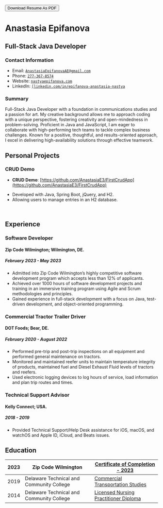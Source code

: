 <!-- <script src="http://code.jquery.com/jquery-1.4.2.min.js"></script> <script> var x = document.getElementsByClassName("site-footer-credits"); setTimeout(() => { x[0].remove(); }, 10); </script> -->

<div class="header-bar"></div>
 <link rel="stylesheet" type="text/css" media="all" href="./style.css" />
 <script>
    function downloadAsPDF() {
        // Assuming the PDF file is named 'sample.pdf' and resides in the same directory as your README.md
        window.location.href = 'resume.pdf';
    }
</script>
<meta property="og:title" content="Dean-Walls-Public-Portfolio" />

<button onclick="downloadAsPDF()">Download Resume As PDF</button>

# Anastasia Epifanova 

## Full-Stack Java Developer

### Contact Information

* Email: [`AnastasiaEpifanovaAE@gmail.com`](AnastasiaEpifanovaAE@gmail.com)
* Phone: [`277-367-8574`](tel:+1-267-367-8574)
* Website: [`nastyaepifanova.com`](http://nastyaepifanova.com)
* LinkedIn: [`[linkedin.com/in/epifanova-anastasia-nastya`](https://www.linkedin.com/in/epifanova-anastasia-nastya)

### Summary

Full-Stack Java Developer with a foundation in communications studies and a passion for art. My creative background allows me to approach coding with a unique perspective, fostering creativity and open-mindedness in problem-solving. Proficient in Java and JavaScript, I am eager to collaborate with high-performing tech teams to tackle complex business challenges. Known for a positive, thoughtful, and results-oriented approach, I excel in delivering high-availability solutions through effective teamwork.

## Personal Projects

### CRUD Demo
  <!-- * A [live demo can be viewed here.](http://crud_demo.deanwalls.com) allowing users to manage entries in an H2 database.  -->
  <!-- * Developed with Java, Spring Boot, jQuery, and H2; adopting the MVC architectural pattern for enhanced maintainability. 

### Back-End
  * Developed a backend service using Spring Boot, handling CRUD operations
  * Crafted RESTful APIs for data management, integrated services using Spring Annotations, and set up CORS for [https://deanofwalls.github.io](https://deanofwalls.github.io). -->

- **CRUD Demo**: [https://github.com/AnastasiaE3/FirstCrudApp](https://github.com/AnastasiaE3/FirstCrudApp) 
* Developed with Java, Spring Boot, jQuery, and H2.
* Allowing users to manage entries in an H2 database.


<!-- ### Front-End
  * Hosted on Github Pages with UI elements structured in HTML, styled with CSS, and dynamic data operations via AJAX.
  * Incorporated CORS for secure front-to-back-end communication. -->

<div style="page-break-before: always;"></div>
<br class="print-only">

## Experience

### Software Developer

#### Zip Code Wilmington; Wilmington, DE.

##### February 2023 - May 2023

* Admitted into Zip Code Wilmington’s highly competitive software development program which accepts less than 12% of applicants.
* Achieved over 1000 hours of software development projects and training in an immersive training program using Agile and Scrum methodologies and principles.
* Gained experience in full-stack development with a focus on Java, test-driven development, and object-oriented programming.

### Commercial Tractor Trailer Driver

#### DOT Foods; Bear, DE.

##### February 2020 - August 2022

* Performed pre-trip and post-trip inspections on all equipment and performed general maintenance on tractors.
* Monitored and maintained reefer units to maintain temperature integrity of products, maintained fuel and Diesel Exhaust Fluid levels of tractors and reefers.
* Used electronic logging devices to log hours of service, load information and plan trip routes and times.

### Technical Support Advisor

#### Kelly Connect; USA.

##### 2018 - 2019

* Provided Technical Support/Help Desk assistance for iOS, macOS, and watchOS and Apple ID, iCloud, and Beats issues.

## Education

| 2023 | Zip Code Wilmington                     | <a href="zipcode.pdf" target="_blank">Certificate of Completion - 2023</a>                  |
|------|-----------------------------------------|--------------------------------------------------------------------|
| 2019 | Delaware Technical and Community College| <a href="driverCert.pdf" target="_blank">Commercial Transportation Studies</a>                                  |
| 2014 | Delaware Technical and Community College| <a href="lpnDiploma.pdf" target="_blank">Licensed Nursing Practitioner Diploma</a>                              |


